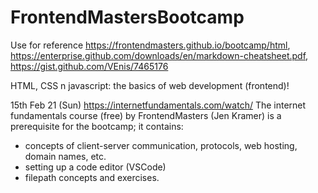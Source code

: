 # FrontendMastersBootcamp
Use for reference https://frontendmasters.github.io/bootcamp/html, https://enterprise.github.com/downloads/en/markdown-cheatsheet.pdf, https://gist.github.com/VEnis/7465176

HTML, CSS n javascript: the basics of web development (frontend)!

15th Feb 21 (Sun)
https://internetfundamentals.com/watch/
The internet fundamentals course (free) by FrontendMasters (Jen Kramer) is a prerequisite for the bootcamp; it contains:
* concepts of client-server communication, protocols, web hosting, domain names, etc. 
* setting up a code editor (VSCode)
* filepath concepts and exercises. 
